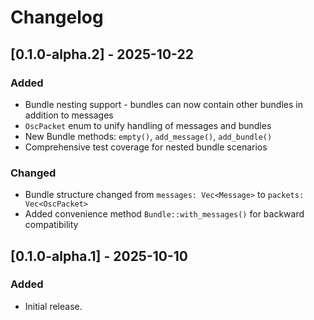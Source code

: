 # Changelog

## [0.1.0-alpha.2] - 2025-10-22
### Added
- Bundle nesting support - bundles can now contain other bundles in addition to messages
- `OscPacket` enum to unify handling of messages and bundles
- New Bundle methods: `empty()`, `add_message()`, `add_bundle()`
- Comprehensive test coverage for nested bundle scenarios

### Changed
- Bundle structure changed from `messages: Vec<Message>` to `packets: Vec<OscPacket>`
- Added convenience method `Bundle::with_messages()` for backward compatibility

## [0.1.0-alpha.1] - 2025-10-10
### Added
- Initial release.
